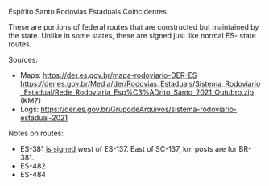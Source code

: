 Espírito Santo Rodovias Estaduais Coincidentes

These are portions of federal routes that are constructed but maintained by the state. Unlike in some states, these are signed just like normal ES- state routes.

Sources:
* Maps: https://der.es.gov.br/mapa-rodoviario-DER-ES https://der.es.gov.br/Media/der/Rodovias_Estaduais/Sistema_Rodoviario_Estadual/Rede_Rodoviaria_Esp%C3%ADrito_Santo_2021_Outubro.zip (KMZ)
* Logs: https://der.es.gov.br/GrupodeArquivos/sistema-rodoviario-estadual-2021

Notes on routes:
* ES-381 [is signed](https://www.google.com/maps/@-18.766212,-40.4725771,3a,54.3y,358.1h,81.21t/data=!3m6!1e1!3m4!1sL47gSu158Kdz8-oCDWyorA!2e0!7i16384!8i8192?entry=ttu) west of ES-137. East of SC-137, km posts are for BR-381.
* ES-482 
* ES-484 
